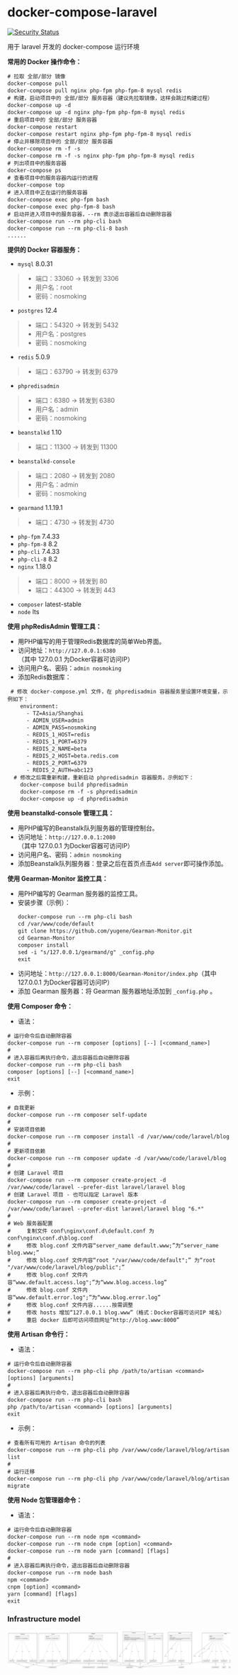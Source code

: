 # docker-compose-laravel

[![Security Status](https://www.murphysec.com/platform3/v31/badge/1674336661876269056.svg)](https://www.murphysec.com/console/report/1674336661792382976/1674336661876269056)

用于 laravel 开发的 docker-compose 运行环境

**常用的 Docker 操作命令：**
```
# 拉取 全部/部分 镜像
docker-compose pull
docker-compose pull nginx php-fpm php-fpm-8 mysql redis
# 构建，启动项目中的 全部/部分 服务容器（建议先拉取镜像，这样会跳过构建过程）
docker-compose up -d
docker-compose up -d nginx php-fpm php-fpm-8 mysql redis
# 重启项目中的 全部/部分 服务容器
docker-compose restart
docker-compose restart nginx php-fpm php-fpm-8 mysql redis
# 停止并移除项目中的 全部/部分 服务容器
docker-compose rm -f -s
docker-compose rm -f -s nginx php-fpm php-fpm-8 mysql redis
# 列出项目中的服务容器
docker-compose ps
# 查看项目中的服务容器内运行的进程
docker-compose top
# 进入项目中正在运行的服务容器
docker-compose exec php-fpm bash
docker-compose exec php-fpm-8 bash
# 启动并进入项目中的服务容器，--rm 表示退出容器后自动删除容器
docker-compose run --rm php-cli bash
docker-compose run --rm php-cli-8 bash
......
```

**提供的 Docker 容器服务：**
 - `mysql` 8.0.31
  >- 端口：33060 -> 转发到 3306
  >- 用户名：root
  >- 密码：nosmoking
 - `postgres` 12.4
  >- 端口：54320 -> 转发到 5432
  >- 用户名：postgres
  >- 密码：nosmoking
 - `redis` 5.0.9
  >- 端口：63790 -> 转发到 6379
 - `phpredisadmin`
  >- 端口：6380 -> 转发到 6380
  >- 用户名：admin
  >- 密码：nosmoking
 - `beanstalkd` 1.10
  >- 端口：11300 -> 转发到 11300
 - `beanstalkd-console`
  >- 端口：2080 -> 转发到 2080
  >- 用户名：admin
  >- 密码：nosmoking
 - `gearmand` 1.1.19.1
  >- 端口：4730 -> 转发到 4730
 - `php-fpm` 7.4.33
 - `php-fpm-8` 8.2
 - `php-cli` 7.4.33
 - `php-cli-8` 8.2
 - `nginx` 1.18.0
  >- 端口：8000 -> 转发到 80
  >- 端口：44300 -> 转发到 443
 - `composer` latest-stable
 - `node` lts

**使用 phpRedisAdmin 管理工具：**
 - 用PHP编写的用于管理Redis数据库的简单Web界面。
 - 访问地址：`http://127.0.0.1:6380`（其中 127.0.0.1 为Docker容器可访问IP）
 - 访问用户名、密码：`admin nosmoking`
 - 添加Redis数据库：
```
 # 修改 docker-compose.yml 文件，在 phpredisadmin 容器服务里设置环境变量，示例如下：
    environment:
      - TZ=Asia/Shanghai
      - ADMIN_USER=admin
      - ADMIN_PASS=nosmoking
      - REDIS_1_HOST=redis
      - REDIS_1_PORT=6379
      - REDIS_2_NAME=beta
      - REDIS_2_HOST=beta.redis.com
      - REDIS_2_PORT=6379
      - REDIS_2_AUTH=abc123
  # 修改之后需重新构建，重新启动 phpredisadmin 容器服务，示例如下：
    docker-compose build phpredisadmin
    docker-compose rm -f -s phpredisadmin
    docker-compose up -d phpredisadmin
```

**使用 beanstalkd-console 管理工具：**
 - 用PHP编写的Beanstalk队列服务器的管理控制台。
 - 访问地址：`http://127.0.0.1:2080`（其中 127.0.0.1 为Docker容器可访问IP）
 - 访问用户名、密码：`admin nosmoking`
 - 添加Beanstalk队列服务器：登录之后在首页点击`Add server`即可操作添加。

**使用 Gearman-Monitor 监控工具：**
 - 用PHP编写的 Gearman 服务器的监控工具。
 - 安装步骤（示例）：
   ```
   docker-compose run --rm php-cli bash
   cd /var/www/code/default
   git clone https://github.com/yugene/Gearman-Monitor.git
   cd Gearman-Monitor
   composer install
   sed -i "s/127.0.0.1/gearmand/g" _config.php
   exit
   ```
 - 访问地址：`http://127.0.0.1:8000/Gearman-Monitor/index.php`（其中 127.0.0.1 为Docker容器可访问IP）
 - 添加 Gearman 服务器：将 Gearman 服务器地址添加到 `_config.php` 。

**使用 Composer 命令：**
 - 语法：
```
# 运行命令后自动删除容器
docker-compose run --rm composer [options] [--] [<command_name>]
#
# 进入容器后再执行命令，退出容器后自动删除容器
docker-compose run --rm php-cli bash
composer [options] [--] [<command_name>]
exit
```
 - 示例：
```
# 自我更新
docker-compose run --rm composer self-update
#
# 安装项目依赖
docker-compose run --rm composer install -d /var/www/code/laravel/blog
#
# 更新项目依赖
docker-compose run --rm composer update -d /var/www/code/laravel/blog
#
# 创建 Laravel 项目
docker-compose run --rm composer create-project -d /var/www/code/laravel --prefer-dist laravel/laravel blog
# 创建 Laravel 项目 - 也可以指定 Laravel 版本
docker-compose run --rm composer create-project -d /var/www/code/laravel --prefer-dist laravel/laravel blog "6.*"
#
# Web 服务器配置
#     复制文件 conf\nginx\conf.d\default.conf 为 conf\nginx\conf.d\blog.conf
#     修改 blog.conf 文件内容“server_name default.www;”为“server_name blog.www;”
#     修改 blog.conf 文件内容“root "/var/www/code/default";” 为“root "/var/www/code/laravel/blog/public";”
#     修改 blog.conf 文件内容“www.default.access.log";”为“www.blog.access.log”
#     修改 blog.conf 文件内容“www.default.error.log";”为“www.blog.error.log”
#     修改 blog.conf 文件内容......按需调整
#     修改 hosts 增加“127.0.0.1 blog.www”（格式：Docker容器可访问IP 域名）
#     重启 docker 后即可访问项目网址“http://blog.www:8000”
```

**使用 Artisan 命令行：**
 - 语法：
```
# 运行命令后自动删除容器
docker-compose run --rm php-cli php /path/to/artisan <command> [options] [arguments]
#
# 进入容器后再执行命令，退出容器后自动删除容器
docker-compose run --rm php-cli bash
php /path/to/artisan <command> [options] [arguments]
exit
```
 - 示例：
```
# 查看所有可用的 Artisan 命令的列表
docker-compose run --rm php-cli php /var/www/code/laravel/blog/artisan list
#
# 运行迁移
docker-compose run --rm php-cli php /var/www/code/laravel/blog/artisan migrate
```

**使用 Node 包管理器命令：**
 - 语法：
```
# 运行命令后自动删除容器
docker-compose run --rm node npm <command>
docker-compose run --rm node cnpm [option] <command>
docker-compose run --rm node yarn [command] [flags]
#
# 进入容器后再执行命令，退出容器后自动删除容器
docker-compose run --rm node bash
npm <command>
cnpm [option] <command>
yarn [command] [flags]
exit
```

### Infrastructure model

![Infrastructure model](.infragenie/infrastructure_model.png)